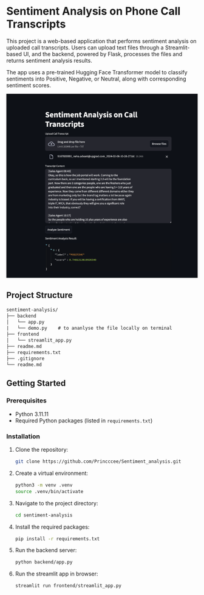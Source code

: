 # Sentiment Analysis on Phone Call Transcripts

This project is a web-based application that performs sentiment analysis on uploaded call transcripts. Users can upload text files through a Streamlit-based UI, and the backend, powered by Flask, processes the files and returns sentiment analysis results.

The app uses a pre-trained Hugging Face Transformer model to classify sentiments into Positive, Negative, or Neutral, along with corresponding sentiment scores.

![Sentiment Analysis](home.png)

## Project Structure

```
sentiment-analysis/
├── backend
│   └── app.py
|   └── demo.py    # to ananlyse the file locally on terminal
├── frontend
│   └── streamlit_app.py
├── readme.md
├── requirements.txt
├── .gitignore
└── readme.md               
```

## Getting Started

### Prerequisites

- Python 3.11.11
- Required Python packages (listed in `requirements.txt`)

### Installation

1. Clone the repository:
    ```sh
    git clone https://github.com/Princccee/Sentiment_analysis.git
    ```
2. Create a virtual environment:
    ```sh
    python3 -m venv .venv
    source .venv/bin/activate
    ```    
3. Navigate to the project directory:
    ```sh
    cd sentiment-analysis
    ```
4. Install the required packages:
    ```sh
    pip install -r requirements.txt
    ```
5. Run the backend server:
    ```sh
    python backend/app.py
    ```
6. Run the streamlit app in browser:
    ```sh
    streamlit run frontend/streamlit_app.py
    ```    


<!-- ## Usage

1. **Data Preprocessing**:
    ```sh
    python src/data_preprocessing.py
    ```
    This script will preprocess the raw phone call transcripts and save the processed data.

2. **Model Training**:
    ```sh
    python src/model_training.py
    ```
    This script will train the sentiment analysis model using the processed data.

3. **Sentiment Analysis**:
    ```sh
    python src/sentiment_analysis.py
    ```
    This script will perform sentiment analysis on new phone call transcripts and output the sentiment (positive or negative). -->

<!-- ## Results

The results of the sentiment analysis, including evaluation metrics, will be saved in the `results/` directory. -->


